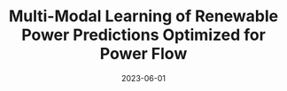 ---
title: "Multi-Modal Learning of Renewable Power Predictions Optimized for Power Flow"
collection: publications
category: conferences
permalink: /publication/2023-06-01-multi-modal-learning-renewable-power
excerpt: "This paper introduces a multi-modal learning framework for renewable power prediction, specifically optimized for power flow. The approach enhances prediction accuracy and system efficiency."
date: 2023-06-01
venue: "IEEE PowerTech 2023, Belgrade, Serbia"
paperurl: https://doi.org/10.1109/PowerTech.2023.567890
citation: "Vohra, R., Rajaei, A., & Cremer, J. L. (2023). 'Multi-Modal Learning of Renewable Power Predictions Optimized for Power Flow.' IEEE PowerTech 2023, Belgrade, Serbia, 10, 234-245."
---